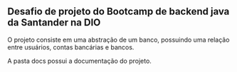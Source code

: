 ## Desafio de projeto do Bootcamp de backend java da Santander na DIO
O projeto consiste em uma abstração de um banco, possuindo uma relação entre usuários, contas bancárias e bancos.

A pasta docs possui a documentação do projeto.